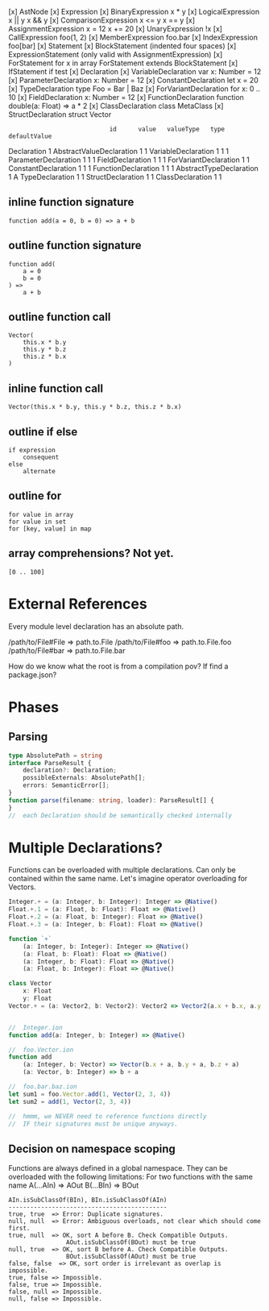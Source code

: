 
[x]   AstNode
[x]       Expression
[x]           BinaryExpression            x * y
[x]               LogicalExpression       x || y      x && y
[x]               ComparisonExpression    x <= y      x == y
[x]               AssignmentExpression    x = 12      x += 20
[x]           UnaryExpression             !x
[x]           CallExpression              foo(1, 2)
[x]           MemberExpression            foo.bar
[x]           IndexExpression             foo[bar]
[x]       Statement
[x]           BlockStatement              (indented four spaces)
[x]           ExpressionStatement         (only valid with AssignmentExpression)
[x]           ForStatement                for x in array ForStatement extends BlockStatement
[x]           IfStatement                 if test
[x]           Declaration
[x]               VariableDeclaration     var x: Number = 12
[x]               ParameterDeclaration    x: Number = 12
[x]               ConstantDeclaration     let x = 20
[x]               TypeDeclaration         type Foo = Bar | Baz
[x]               ForVariantDeclaration   for x: 0 .. 10
[x]               FieldDeclaration        x: Number = 12
[x]               FunctionDeclaration     function double(a: Float) => a * 2
[x]               ClassDeclaration        class MetaClass
[x]               StructDeclaration       struct Vector

                                id      value   valueType   type    defaultValue
Declaration                     1
  AbstractValueDeclaration      1               1
     VariableDeclaration        1               1                   1
        ParameterDeclaration    1               1                   1
        FieldDeclaration        1               1                   1
     ForVariantDeclaration      1               1
     ConstantDeclaration        1       1       1
     FunctionDeclaration        1       1       1
  AbstractTypeDeclaration       1                           A
    TypeDeclaration             1                           1
    StructDeclaration           1                           1
      ClassDeclaration          1                           1

## inline function signature

    function add(a = 0, b = 0) => a + b

## outline function signature

    function add(
        a = 0
        b = 0
    ) =>
        a + b

## outline function call

    Vector(
        this.x * b.y
        this.y * b.z
        this.z * b.x
    )

## inline function call

    Vector(this.x * b.y, this.y * b.z, this.z * b.x)

## outline if else

    if expression
        consequent
    else
        alternate

## outline for

    for value in array
    for value in set
    for [key, value] in map

## array comprehensions? Not yet.

    [0 .. 100]

# External References

Every module level declaration has an absolute path.

/path/to/File#File  => path.to.File
/path/to/File#foo   => path.to.File.foo
/path/to/File#bar   => path.to.File.bar

How do we know what the root is from a compilation pov? If find a package.json?

# Phases

## Parsing

```typescript
type AbsolutePath = string
interface ParseResult {
    declaration?: Declaration;
    possibleExternals: AbsolutePath[];
    errors: SemanticError[];
}
function parse(filename: string, loader): ParseResult[] {
}
//  each Declaration should be semantically checked internally
```

# Multiple Declarations?

Functions can be overloaded with multiple declarations.
Can only be contained within the same name.
Let's imagine operator overloading for Vectors.

```typescript
Integer.+ = (a: Integer, b: Integer): Integer => @Native()
Float.+.1 = (a: Float, b: Float): Float => @Native()
Float.+.2 = (a: Float, b: Integer): Float => @Native()
Float.+.3 = (a: Integer, b: Float): Float => @Native()

function `+`
    (a: Integer, b: Integer): Integer => @Native()
    (a: Float, b: Float): Float => @Native()
    (a: Integer, b: Float): Float => @Native()
    (a: Float, b: Integer): Float => @Native()

class Vector
    x: Float
    y: Float
Vector.+ = (a: Vector2, b: Vector2): Vector2 => Vector2(a.x + b.x, a.y + b.y)

```

```typescript

//  Integer.ion
function add(a: Integer, b: Integer) => @Native()

//  foo.Vector.ion
function add
    (a: Integer, b: Vector) => Vector(b.x + a, b.y + a, b.z + a)
    (a: Vector, b: Integer) => b + a

//  foo.bar.baz.ion
let sum1 = foo.Vector.add(1, Vector(2, 3, 4))
let sum2 = add(1, Vector(2, 3, 4))

//  hmmm, we NEVER need to reference functions directly
//  IF their signatures must be unique anyways.

```

## Decision on namespace scoping

Functions are always defined in a global namespace.
They can be overloaded with the following limitations:
For two functions with the same name
    A(...AIn) => AOut
    B(...BIn) => BOut

    AIn.isSubClassOf(BIn), BIn.isSubClassOf(AIn)
    --------------------------------------------
    true, true  => Error: Duplicate signatures.
    null, null  => Error: Ambiguous overloads, not clear which should come first.
    true, null  => OK, sort A before B. Check Compatible Outputs.
                    AOut.isSubClassOf(BOut) must be true
    null, true  => OK, sort B before A. Check Compatible Outputs.
                    BOut.isSubClassOf(AOut) must be true
    false, false  => OK, sort order is irrelevant as overlap is impossible.
    true, false => Impossible.
    false, true => Impossible.
    false, null => Impossible.
    null, false => Impossible.

